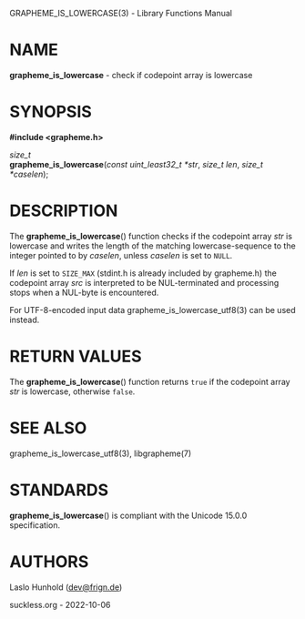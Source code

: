 GRAPHEME\_IS\_LOWERCASE(3) - Library Functions Manual

# NAME

**grapheme\_is\_lowercase** - check if codepoint array is lowercase

# SYNOPSIS

**#include <grapheme.h>**

*size\_t*  
**grapheme\_is\_lowercase**(*const uint\_least32\_t \*str*, *size\_t len*, *size\_t \*caselen*);

# DESCRIPTION

The
**grapheme\_is\_lowercase**()
function checks if the codepoint array
*str*
is lowercase and writes the length of the matching lowercase-sequence to the integer pointed to by
*caselen*,
unless
*caselen*
is set to
`NULL`.

If
*len*
is set to
`SIZE_MAX`
(stdint.h is already included by grapheme.h) the codepoint array
*src*
is interpreted to be NUL-terminated and processing stops when a
NUL-byte is encountered.

For UTF-8-encoded input data
grapheme\_is\_lowercase\_utf8(3)
can be used instead.

# RETURN VALUES

The
**grapheme\_is\_lowercase**()
function returns
`true`
if the codepoint array
*str*
is lowercase, otherwise
`false`.

# SEE ALSO

grapheme\_is\_lowercase\_utf8(3),
libgrapheme(7)

# STANDARDS

**grapheme\_is\_lowercase**()
is compliant with the Unicode 15.0.0 specification.

# AUTHORS

Laslo Hunhold ([dev@frign.de](mailto:dev@frign.de))

suckless.org - 2022-10-06
